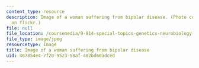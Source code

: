 ```yaml
---
content_type: resource
description: Image of a woman suffering from bipolar disease. (Photo courtesy of pollywood
  on flickr.)
file: null
file_location: /coursemedia/9-914-special-topics-genetics-neurobiology-and-pathophysiology-of-psychiatric-disorders-fall-2008/467854e47f20952358af482bd60adced_9-914f08.jpg
file_type: image/jpeg
resourcetype: Image
title: Image of a woman suffering from bipolar disease
uid: 467854e4-7f20-9523-58af-482bd60adced
---
```

